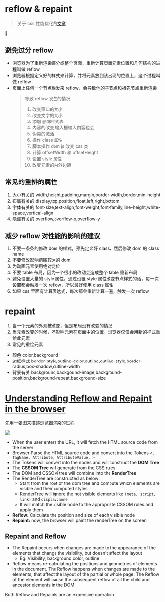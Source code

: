 # reflow & repaint

> 关于 css 性能优化的[文章](https://blog.csdn.net/weixin_43883485/article/details/103504171)



## 避免过分 reflow

- 浏览器为了重新渲染部分或整个页面，重新计算页面元素位置和几何结构的进程叫做 reflow
- 浏览器根据定义好的样式来计算，并将元素放到该出现的位置上，这个过程叫做 reflow
- 页面上任何一个节点触发来 reflow，会导致他的子节点和祖先节点重新渲染
  > 导致 reflow 发生的情况
  >
  > 1.  改变窗口的大小
  > 2.  改变文字的大小
  > 3.  添加 删除样式表
  > 4.  内容的改变 输入框输入内容也会
  > 5.  伪类的激活
  > 6.  操作 class 属性
  > 7.  脚本操作 dom js 改变 css 类
  > 8.  计算 offsetWidth 和 offsetHeight
  > 9.  设置 style 属性
  > 10. 改变元素的内外边距

## 常见的重排的属性

1.  大小有关的 width,height,padding,margin,border-width,border,min-height
2.  布局有关的 display,top,position,float,left,right,bottom
3.  字体有关的 font-size,text-align,font-weight,font-family,line-height,white-space,vertical-align
4.  隐藏有关的 overflow,overflow-x,overflow-y

## 减少 reflow 对性能的影响的建议

1.  不要一条条的修改 dom 的样式，预先定义好 class，然后修改 dom 的 class name
2.  不要修改影响范围较大的 dom
3.  为动画元素使用绝对定位
4.  不要 table 布局，因为一个很小的改动会造成整个 table 重新布局
5.  避免设置大量的 style 属性，通过设置 style 属性改变节点样式的话，每一次设置都会触发一次 reflow，所以最好使用 class 属性
6.  如果 css 里面有计算表达式，每次都会重新计算一遍，触发一次 reflow

# repaint

1. 当一个元素的外观被改变，但是布局没有改变的情况
2. 当元素改变的时候，不影响元素在页面中的位置，浏览器仅仅会用新的样式重绘此元素
3. 常见的重绘元素

- 颜色 color,background
- 边框样式 border-style,outline-color,outline,outline-style,border-radius,box-shadow,outline-width
- 背景有关 background,backgound-image,background-position,background-repeat,background-size

# [Understanding Reflow and Repaint in the browser](https://dev.to/gopal1996/understanding-reflow-and-repaint-in-the-browser-1jbg)

先用一张图来描述浏览器渲染的过程

![](https://res.cloudinary.com/practicaldev/image/fetch/s--gCp3mv5T--/c_limit%2Cf_auto%2Cfl_progressive%2Cq_auto%2Cw_880/https://dev-to-uploads.s3.amazonaws.com/i/vbtr2gfaitr0am5nl4io.png)

- When the user enters the URL, It will fetch the HTML source code from the server
- Browser Parse the HTML source code and convert into the Tokens `<, TagName, Attribute, AttributeValue, >`
- The Tokens will convert into the nodes and will construct the **DOM Tree**
- The **CSSOM Tree** will generate from the CSS rules
- The DOM and CSSOM tree will combine into the **RenderTree**
- The RenderTree are constructed as below:
  - Start from the root of the dom tree and compute which elements are visible and their computed styles
  - RenderTree will ignore the not visible elements like `(meta, script, link)` and `display:none`
  - It will match the visible node to the appropriate CSSOM rules and apply them
- **Reflow:** Calculate the position and size of each visible node
- **Repaint:** now, the browser will paint the renderTree on the screen

## Repaint and Reflow

- The Repaint occurs when changes are made to the appearance of the elements that change the visibility, but doesn't affect the layout
  - Eg: Visibility, background color, outline
- Reflow means re-calculating the positions and geometries of elements in the document. The Reflow happens when changes are made to the elements, that affect the layout of the partial or whole page. The Reflow of the element will cause the subsequent reflow of all the child and ancestor elements in the DOM

Both Reflow and Repaints are an expensive operation
